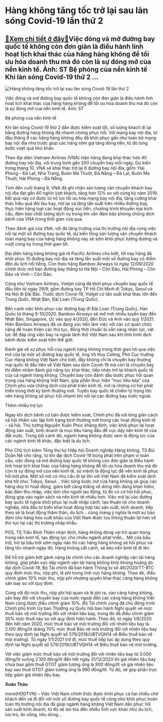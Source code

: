 Hàng không tăng tốc trở lại sau làn sóng Covid-19 lần thứ 2
===========================================================

[:gift:Xem chi tiết ở đây:gift:](https://hddtvn.com/hang-khong-tang-toc-tro-lai-sau-lan-song-covid-19-lan-thu-2/)Việc đóng và mở đường bay quốc tế không còn đơn giản là điều hành linh hoạt lịch khai thác của hãng hàng không để tối ưu hóa doanh thu mà đó còn là sự đóng mở của nền kinh tế. Ảnh: ST Bệ phóng của nền kinh tế Khi làn sóng Covid-19 thứ 2 …
----------------------------------------------------------------------------------------------------------------------------------------------------------------------------------------------------------------------------------------------





![Hàng không tăng tốc trở lại sau làn sóng Covid-19 lần thứ 2](https://hddtvn.com/wp-content/uploads/2021/01/2733_9-_san-bay-forbes.jpg "Hàng không tăng tốc trở lại sau làn sóng Covid-19 lần thứ 2")


Việc đóng và mở đường bay quốc tế không còn đơn giản là điều hành linh hoạt lịch khai thác của hãng hàng không để tối ưu hóa doanh thu mà đó còn là sự đóng mở của nền kinh tế. Ảnh: ST



Bệ phóng của nền kinh tế


Khi làn sóng Covid-19 thứ 2 dần được kiểm soát tốt, số lượng khách đi lại bằng đường hàng không đã nhanh chóng phục hồi. Với mạng bay nội địa, từ đầu tháng 9 các hãng hàng không đều đã khôi phục gần như toàn bộ mạng bay nội địa như trước giúp các hãng sớm gia tăng dòng tiền, từ đó từng bước vượt quá khó khăn.


Theo đại diện Vietnam Airlines (VNA) hiện hãng đang khai thác hơn 40 đường bay nội địa, với trung bình gần 200 chuyến bay mỗi ngày. Dự kiến trong tháng 10, VNA sẽ khai thác trở lại 6 đường bay nội địa, gồm: Hải Phòng – Đà Lạt, Nha Trang, Buôn Ma Thuột, Đà Nẵng – Đà Lạt, Buôn Ma Thuột, Hải Phòng – Đà Nẵng.


Tính đến cuối tháng 9, VNA đã ghi nhận sản lượng vận chuyển khách bay nội địa đạt gần 40 nghìn lượt khách, tăng hơn 12% so với cùng kỳ năm 2019. Kết quả này có được từ nỗ lực tối ưu hóa mạng bay nội địa, tăng cường khai thác hiệu quả đội tàu bay, mở lại và tăng tần suất trên nhiều đường bay, thực hiện hàng loạt các hoạt động xúc tiến, chương trình khuyến mại kích cầu, đảm bảo chất lượng dịch vụ trong khi vẫn đảm bảo phòng chống dịch bệnh của VNA trong thời gian vừa qua.


Theo đánh giá của VNA, với đà tăng trưởng của thị trường nội địa cùng việc nối lại một số đường bay quốc tế, dự kiến tổng sản lượng vận chuyển khách toàn mạng bay của hãng hàng không này sẽ sớm khôi phục tương đương và vượt cùng kỳ trong thời gian tới.


Đại diện hãng hàng không giá rẻ Pacific Airlines cho biết, tới nay hãng đã khôi phục 10 đường bay nội địa và tăng tần suất một số đường bay có điểm đến du lịch nổi tiếng. Còn theo hãng Bamboo Airways từ ngày 12/09/2020 chính thức mở bán đường bay thẳng từ Hà Nội – Côn Đảo, Hải Phòng – Côn Đảo và Vinh – Côn Đảo.


Cũng như Vietnam Airlines, Vietjet cũng đã khôi phục chuyến bay quốc tế đầu tiên từ ngày 29/9, gồm đường bay TP Hồ Chí Minh đi Tokyo, Seoul và Hà Nội đi Đài Bắc. Trước dịch Covid-19, Vietjet có tần suất khai thác lớn đến Trung Quốc, Nhật Bản, Đài Loan (Trung Quốc).


Bên cạnh việc khôi phục các đường bay đi Đài Loan (Trung Quốc), Hàn Quốc từ tháng 9-10/2020, Bamboo Airways sẽ mở mới nhiều tuyến bay đến Nhật Bản, Singapore, Úc vào quý 4/2020, đến Đức và Anh vào quý 1/2021. Hiện Bamboo Airways đã và đang xúc tiến làm việc với các cơ quan chức năng để hoàn thiện các thủ tục, đồng thời chuẩn bị sẵn sàng nhân lực, vật lực để đáp ứng việc bay ra ngoài lãnh thổ Việt Nam sau khi tình hình dịch bệnh được kiểm soát trên thế giới.


Đánh giá về sự phục hồi của ngành hàng không trong thời gian tới qua việc mở cửa lại một số đường bay quốc tế, ông Võ Huy Cường, Phó Cục trưởng Cục Hàng không Việt Nam cho biết, đây không chỉ là chuyến bay thương mại quốc tế đầu tiên về Việt Nam sau dịch Covid-19 mà còn là chuyến bay thí điểm nhằm đánh giá năng lực khai thác, tiếp nhận trở lại khách quốc tế của cả ngành hàng không. Chuyến bay còn đánh dấu bước phục hồi quan trọng của hàng không Việt Nam, góp phần thực hiện “mục tiêu kép” của Chính phủ vừa chống dịch vừa phát triển kinh tế, mở ra những cơ hội phát triển trong thời kỳ bình thường mới. Tuyến bay quốc tế chiếm tỷ trọng lớn nên hàng không sẽ phục hồi nhanh khi nối lại các đường bay nước ngoài.


Thêm nhiều trợ lực


Ngay khi dịch bệnh cơ bản được kiểm soát, Chính phủ đã nới lỏng giãn cách xã hội nhằm xác lập tình trạng bình thường mới trong các hoạt động kinh tế – xã hội. Thủ tướng Nguyễn Xuân Phúc khẳng định, việc khôi phục lại hoạt động sản xuất, kinh doanh là mục tiêu hàng đầu để vực dậy nền kinh tế của đất nước. Trong bối cảnh đó, ngành hàng không được xem là động lực của các ngành kinh tế khác, đặc biệt là du lịch.


Phó Chủ tịch kiêm Tổng thư ký Hiệp hội Doanh nghiệp Hàng không, TS Bùi Doãn Nề cho rằng, từ khi đại dịch Covid-19 bùng phát trên phạm vi toàn cầu, việc đóng và mở đường bay quốc tế không còn đơn giản là điều hành linh hoạt lịch khai thác của hãng hàng không để tối ưu hóa doanh thu mà đó còn là sự đóng mở của nền kinh tế, sứ mệnh là động lực để nền kinh tế phục hồi bứt phá. Một số nơi có nhu cầu đi lại lớn với Việt Nam đã kiểm soát dịch khá tốt như: Tokyo, Seoul… Việc từng bước mở cửa hàng không sẽ giúp các hãng duy trì hoạt động, giảm bớt căng thẳng về dòng tiền đang khan hiếm, bảo đảm thu nhập, việc làm cho người lao động, từ đó có cơ hội hồi phục, đóng góp vào ngân sách và nền kinh tế nhiều hơn. Việc mở lại các đường bay quốc tế ngoài khôi phục lại xuất nhập cảnh, tạo thuận lợi cho doanh nghiệp, nhà đầu tư triển khai hoạt động hợp tác sản xuất, kinh doanh, tiếp theo sẽ là hoạt động thăm thân, du lịch… cũng mang ý nghĩa là một sự bảo đảm cho hàng hóa xuất khẩu của Việt Nam được lưu thông thuận lợi hơn về thủ tục tại các thị trường nhập khẩu.


PGS, TS Trần Đình Thiên nhận định, hàng không đóng vai trò quan trọng trong nền kinh tế, tạo động lực cho nhiều ngành phát triển… Mở cửa bầu trời, trở lại bầu trời sớm ngày nào thì các hãng hàng không sẽ hồi phục và tăng tốc nhanh ngày đó. Hàng không cất cánh, sẽ kéo nền kinh tế đi lên.


Để hỗ trợ giảm bớt gánh nặng tài chính cho các doanh nghiệp vận tải hàng không, góp phần vực dậy ngành vận tải hàng không khỏi khủng hoảng do đại dịch Covid-19, Bộ Tài chính đã ban hành Thông tư số 46/2020/TT-BTC quy định mức thu, nộp phí, lệ phí trong lĩnh vực hàng không. Theo đó, điều chỉnh giảm 10% mức thu, nộp phí nhượng quyền khai thác cảng hàng không sân bay so với quy định.


Cùng với đó mức thu, nộp phí hải quan và lệ phí ra, vào cảng hàng không, sân bay đối với chuyến bay của nước ngoài đến các cảng hàng không Việt Nam cũng được điều chỉnh giảm 10%. Bộ Tài chính cũng đã chủ động trình Chính phủ trình Ủy ban Thường vụ Quốc hội ban hành Nghị quyết về mức thuế bảo vệ môi trường đối với nhiên liệu bay, trong đó đã điều chỉnh giảm 30% mức thuế này so với quy định hiện hành. Theo đó, từ ngày 1/8/2020 đến hết năm 2020, mức thuế bảo vệ môi trường đối với nhiên liệu bay là 2.100 đồng/lít (bằng 70% mức thuế Bảo vệ môi trường đối với nhiên liệu bay theo quy định tại Nghị quyết số 579/2018/UBTVQH14 về Biểu thuế bảo vệ môi trường). Từ ngày 1/1/2021 trở đi, mức thuế tiếp tục áp dụng theo quy định tại Nghị quyết số 579/2018/UBTVQH14 về Biểu thuế bảo vệ môi trường.


Với việc giảm mức thuế bảo vệ môi trường đối với nhiên liệu bay từ 3.000 đồng/lít xuống 2.100 đồng/lít đến hết ngày 31/12/2020 thì giá nhiên liệu bay chưa bao gồm thuế GTGT giảm tương ứng là 900 đồng/lít và giá nhiên liệu bay sau thuế GTGT giảm tương ứng là 990 đồng/lít. Từ đó, sẽ góp phần trực tiếp giảm giá nhiên liệu bay.




**Xuân Thảo**



more(HDDTVN) – Việc Việt Nam chính thức được khôi phục cả hai chiều chở khách đến và đi đối với một số đường bay quốc tế cũng như khôi phục hoàn toàn thị trường nội địa đã giúp ngành hàng không Việt Nam dần phục hồi sản xuất kinh doanh, từ đó sẽ lan tỏa đến nhiều lĩnh vực khác như du lịch, lưu trú, ăn uống, tiêu dùng…


